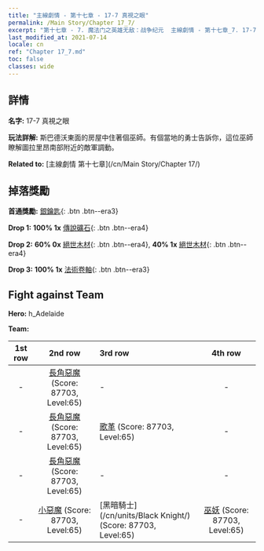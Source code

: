 ```yaml
---
title: "主線劇情 - 第十七章 - 17-7 真視之眼"
permalink: /Main Story/Chapter 17_7/
excerpt: "第十七章 - 7. 魔法门之英雄无敌：战争纪元  主線劇情 - 第十七章_7. 17-7 真視之眼"
last_modified_at: 2021-07-14
locale: cn
ref: "Chapter 17_7.md"
toc: false
classes: wide
---
```


## 詳情

 **名字:** 17-7 真視之眼

 **玩法詳解:** 斯巴德沃東面的房屋中住著個巫師。有個當地的勇士告訴你，這位巫師瞭解圖拉里昂南部附近的敵軍調動。

 **Related to:** [主線劇情 第十七章](/cn/Main Story/Chapter 17/)

## 掉落獎勵

 **首通獎勵:** [銀鑰匙](/cn/Items/con_693/){: .btn .btn--era3}

 **Drop 1:** **100% 1x** [傳說礦石](/cn/Items/mat_54/){: .btn .btn--era4}

 **Drop 2:** **60% 0x** [絕世木材](/cn/Items/mat_48/){: .btn .btn--era4}, **40% 1x** [絕世木材](/cn/Items/mat_48/){: .btn .btn--era4}

 **Drop 3:** **100% 1x** [法術卷軸](/cn/Items/con_694/){: .btn .btn--era3}


## Fight against Team
 **Hero:** h_Adelaide

 **Team:**


  | 1st row | 2nd row | 3rd row | 4th row |
  |:----:|:----:|:----|:----:|
  | - | [長角惡魔](/cn/units/Demon/) (Score: 87703, Level:65)  | - | - |
  | - | [長角惡魔](/cn/units/Demon/) (Score: 87703, Level:65)  | [歌革](/cn/units/Gog/) (Score: 87703, Level:65)  | - |
  | - | [長角惡魔](/cn/units/Demon/) (Score: 87703, Level:65)  | - | - |
  | - | [小惡魔](/cn/units/Imp/) (Score: 87703, Level:65)  | [黑暗騎士](/cn/units/Black Knight/) (Score: 87703, Level:65)  | [巫妖](/cn/units/Lich/) (Score: 87703, Level:65)  |


